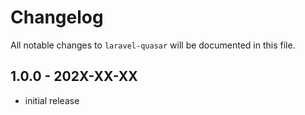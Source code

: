 # Changelog

All notable changes to `laravel-quasar` will be documented in this file.

## 1.0.0 - 202X-XX-XX

- initial release
